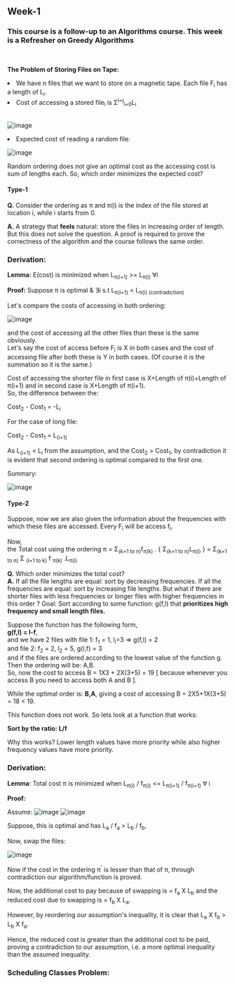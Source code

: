 ## Week-1
### This course is a follow-up to an Algorithms course. This week is a Refresher on Greedy Algorithms
<br>


  <b>The Problem of Storing Files on Tape:</b>
<li>We have n files that we want to store on a magnetic tape. Each file F<sub>i</sub> has a length of L<sub>i</sub>.</li>
<li>Cost of accessing a stored file<sub>i</sub> is &Sigma;<sup>i=j</sup><sub>i=0</sub>L<sub>i</sub> </li>
<br>

![image](https://github.com/VIROOPAKSHC/BS-Level-Courses/assets/69083163/1962aa37-9c3e-4eb3-a72b-78a51859214e)

<li>Expected cost of reading a random file:
  
![image](https://github.com/VIROOPAKSHC/BS-Level-Courses/assets/69083163/98303168-eadb-4dc4-9115-8ec965aa892d)

</li>

Random ordering does not give an optimal cost as the accessing cost is sum of lengths each.
So, which order minimizes the expected cost?
<br>

#### Type-1
<div>
<b>Q.</b> Consider the ordering as &pi; and &pi;(i) is the index of the file stored at location i, while i starts from 0.

<b>A.</b> A strategy that <b>feels</b> natural: store the files in increasing order of length.
But this does not solve the question. A proof is required to prove the correctness of the algorithm and the course follows the same order.

### Derivation:

<b>Lemma:</b> E(cost) is minimized when L<sub>&pi;(i+1)</sub> >= L<sub>&pi;(i)</sub> &forall;i

<b>Proof:</b>
Suppose &pi; is optimal & &exist;i s.t L<sub>&pi;(i+1)</sub> < L<sub>&pi;(i) (contradiction)

Let's compare the costs of accessing in both ordering:

![image](https://github.com/VIROOPAKSHC/BS-Level-Courses/assets/69083163/ab1620cf-8c7e-467f-85ec-e42ca16f58d7)

and the cost of accessing all the other files than these is the same obviously. <br>
Let's say the cost of access before F<sub>i</sub> is X in both cases and the cost of accessing file after both these is Y in both cases. (Of course it is the summation so it is the same.)

Cost of accessing the shorter file in first case is X+Length of &pi;(i)+Length of &pi;(i+1) and in second case is X+Length of &pi;(i+1). <br>
So, the difference between the:

Cost<sub>2</sub> - Cost<sub>1</sub> = -L<sub>i</sub>

For the case of long file:

Cost<sub>2</sub> - Cost<sub>1</sub> = L<sub>(i+1)</sub>

As L<sub>(i+1)</sub> < L<sub>i</sub> from the assumption, and the Cost<sub>2</sub> > Cost<sub>1</sub>, by contradiction it is evident that second ordering is optimal compared to the first one.

Summary:

![image](https://github.com/VIROOPAKSHC/BS-Level-Courses/assets/69083163/022e94fb-5d7f-4f95-836e-80b5f3637b11)

</div>

#### Type-2

Suppose, now we are also given the information about the frequencies with which these files are accessed. Every F<sub>i</sub> will be access f<sub>i</sub>.

Now, <br>
 the Total cost using the ordering &pi; = &Sigma;<sub>(k=1 to n)</sub>f<sub>&pi;(k)</sub> . { &Sigma;<sub>(k=1 to n)</sub>L<sub>&pi;(i)</sub> } = &Sigma;<sub>(k=1 to n)</sub> &Sigma; <sub>(i=1 to k)</sub> f <sub>&pi;(k)</sub> .L<sub>&pi;(i)</sub>

 <b>Q.</b> Which order minimizes the total cost? <br>
 <b>A.</b> If all the file lengths are equal: sort by decreasing frequencies. If all the frequencies are equal: sort by increasing file lengths. But what if there are shorter files with less frequencies or longer files with higher frequencies in this order ? 
Goal: Sort according to some function: g(f,l) that <b>prioritizes high frequency and small length files.</b>

 Suppose the function has the following form, <br>
     <b>g(f,l) = l-f</b>, <br> and we have 2 files  with file 1: f<sub>1</sub> = 1, l<sub>i</sub>=3 => g(f,l) = 2
 <br> and file 2: f<sub>2</sub> = 2, l<sub>2</sub> = 5, g(l,f) = 3<br>
and if the files are ordered according to the lowest value of the function g. Then the ordering will be: A,B. <br>
So, now the cost to access B = 1X3 + 2X(3+5) = 19 [ because whenever you access B you need to access both A and B ].

While the optimal order is: <b>B,A</b>,
giving a cost of accessing B = 2X5+1X(3+5) = 18 < 19.

This function does not work. So lets look at a function that works:

<b>Sort by the ratio: L/f </b>

Why this works? Lower length values have more priority while also higher frequency values have more priority.

### Derivation:

<b>Lemma</b>: Total cost &pi; is minimized when L<sub>&pi;(i)</sub> / f<sub>&pi;(i)</sub> <= L<sub>&pi;(i+1)</sub> / f<sub>&pi;(i+1)</sub> &forall; i

<b> Proof: </b>

Assume:
![image](https://github.com/VIROOPAKSHC/BS-Level-Courses/assets/69083163/4d931e0a-4868-464b-ba03-45608f89d672)
![image](https://github.com/VIROOPAKSHC/BS-Level-Courses/assets/69083163/c22c6e1f-0367-4d32-950e-6feef9fc5c53)

Suppose, this is optimal and has L<sub>a</sub> / f<sub>a</sub> > L<sub>b</sub> / f<sub>b</sub>.

Now, swap the files:

![image](https://github.com/VIROOPAKSHC/BS-Level-Courses/assets/69083163/f777f54c-0609-42f4-ad41-e3fc4e18b6ef)

Now if the cost in the ordering &pi;<sup>'</sup> is lesser than that of &pi;, through contradiction our algorithm/function is proved.

Now, the additional cost to pay because of swapping is = f<sub>a</sub> X L<sub>b</sub> and the reduced cost due to swapping is = f<sub>b</sub> X L<sub>a</sub>.

However, by reordering our assumption's inequality, it is clear that L<sub>a</sub> X f<sub>b</sub> >  L<sub>b</sub> X f<sub>a</sub>. 

Hence, the reduced cost is greater than the additional cost to be paid, proving a contradiction to our assumption, i.e. a more optimal inequality than the assumed inequality.

### Scheduling Classes Problem:
